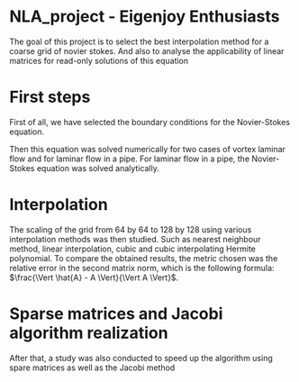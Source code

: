 # NLA_project - Eigenjoy Enthusiasts
The goal of this project is to select the best interpolation method for a coarse grid of novier stokes. And also to analyse the applicability of linear matrices for read-only solutions of this equation

# First steps

First of all, we have selected the boundary conditions for the Novier-Stokes equation. 

Then this equation was solved numerically for two cases of vortex laminar flow and for laminar flow in a pipe. For laminar flow in a pipe, the Novier-Stokes equation was solved analytically.
# Interpolation 

The scaling of the grid from 64 by 64 to 128 by 128 using various interpolation methods was then studied. Such as nearest neighbour method, linear interpolation, cubic and cubic interpolating Hermite polynomial. To compare the obtained results, the metric chosen was the relative error in the second matrix norm, which is the following formula: $\frac{\Vert \hat{A} - A \Vert}{\Vert A \Vert}$. 

# Sparse matrices and Jacobi algorithm realization
After that, a study was also conducted to speed up the algorithm using spare matrices as well as the Jacobi method
